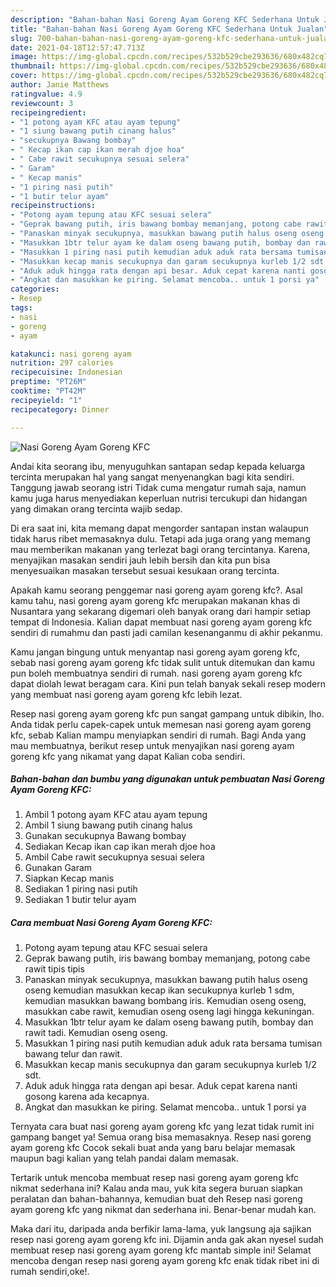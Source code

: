 ```yaml
---
description: "Bahan-bahan Nasi Goreng Ayam Goreng KFC Sederhana Untuk Jualan"
title: "Bahan-bahan Nasi Goreng Ayam Goreng KFC Sederhana Untuk Jualan"
slug: 700-bahan-bahan-nasi-goreng-ayam-goreng-kfc-sederhana-untuk-jualan
date: 2021-04-18T12:57:47.713Z
image: https://img-global.cpcdn.com/recipes/532b529cbe293636/680x482cq70/nasi-goreng-ayam-goreng-kfc-foto-resep-utama.jpg
thumbnail: https://img-global.cpcdn.com/recipes/532b529cbe293636/680x482cq70/nasi-goreng-ayam-goreng-kfc-foto-resep-utama.jpg
cover: https://img-global.cpcdn.com/recipes/532b529cbe293636/680x482cq70/nasi-goreng-ayam-goreng-kfc-foto-resep-utama.jpg
author: Janie Matthews
ratingvalue: 4.9
reviewcount: 3
recipeingredient:
- "1 potong ayam KFC atau ayam tepung"
- "1 siung bawang putih cinang halus"
- "secukupnya Bawang bombay"
- " Kecap ikan cap ikan merah djoe hoa"
- " Cabe rawit secukupnya sesuai selera"
- " Garam"
- " Kecap manis"
- "1 piring nasi putih"
- "1 butir telur ayam"
recipeinstructions:
- "Potong ayam tepung atau KFC sesuai selera"
- "Geprak bawang putih, iris bawang bombay memanjang, potong cabe rawit tipis tipis"
- "Panaskan minyak secukupnya, masukkan bawang putih halus oseng oseng kemudian masukkan kecap ikan secukupnya kurleb 1 sdm, kemudian masukkan bawang bombang iris. Kemudian oseng oseng, masukkan cabe rawit, kemudian oseng oseng lagi hingga kekuningan."
- "Masukkan 1btr telur ayam ke dalam oseng bawang putih, bombay dan rawit tadi. Kemudian oseng oseng."
- "Masukkan 1 piring nasi putih kemudian aduk aduk rata bersama tumisan bawang telur dan rawit."
- "Masukkan kecap manis secukupnya dan garam secukupnya kurleb 1/2 sdt."
- "Aduk aduk hingga rata dengan api besar. Aduk cepat karena nanti gosong karena ada kecapnya."
- "Angkat dan masukkan ke piring. Selamat mencoba.. untuk 1 porsi ya"
categories:
- Resep
tags:
- nasi
- goreng
- ayam

katakunci: nasi goreng ayam 
nutrition: 297 calories
recipecuisine: Indonesian
preptime: "PT26M"
cooktime: "PT42M"
recipeyield: "1"
recipecategory: Dinner

---
```



![Nasi Goreng Ayam Goreng KFC](https://img-global.cpcdn.com/recipes/532b529cbe293636/680x482cq70/nasi-goreng-ayam-goreng-kfc-foto-resep-utama.jpg)

Andai kita seorang ibu, menyuguhkan santapan sedap kepada keluarga tercinta merupakan hal yang sangat menyenangkan bagi kita sendiri. Tanggung jawab seorang istri Tidak cuma mengatur rumah saja, namun kamu juga harus menyediakan keperluan nutrisi tercukupi dan hidangan yang dimakan orang tercinta wajib sedap.

Di era  saat ini, kita memang dapat mengorder santapan instan walaupun tidak harus ribet memasaknya dulu. Tetapi ada juga orang yang memang mau memberikan makanan yang terlezat bagi orang tercintanya. Karena, menyajikan masakan sendiri jauh lebih bersih dan kita pun bisa menyesuaikan masakan tersebut sesuai kesukaan orang tercinta. 



Apakah kamu seorang penggemar nasi goreng ayam goreng kfc?. Asal kamu tahu, nasi goreng ayam goreng kfc merupakan makanan khas di Nusantara yang sekarang digemari oleh banyak orang dari hampir setiap tempat di Indonesia. Kalian dapat membuat nasi goreng ayam goreng kfc sendiri di rumahmu dan pasti jadi camilan kesenanganmu di akhir pekanmu.

Kamu jangan bingung untuk menyantap nasi goreng ayam goreng kfc, sebab nasi goreng ayam goreng kfc tidak sulit untuk ditemukan dan kamu pun boleh membuatnya sendiri di rumah. nasi goreng ayam goreng kfc dapat diolah lewat beragam cara. Kini pun telah banyak sekali resep modern yang membuat nasi goreng ayam goreng kfc lebih lezat.

Resep nasi goreng ayam goreng kfc pun sangat gampang untuk dibikin, lho. Anda tidak perlu capek-capek untuk memesan nasi goreng ayam goreng kfc, sebab Kalian mampu menyiapkan sendiri di rumah. Bagi Anda yang mau membuatnya, berikut resep untuk menyajikan nasi goreng ayam goreng kfc yang nikamat yang dapat Kalian coba sendiri.

<!--inarticleads1-->

##### Bahan-bahan dan bumbu yang digunakan untuk pembuatan Nasi Goreng Ayam Goreng KFC:

1. Ambil 1 potong ayam KFC atau ayam tepung
1. Ambil 1 siung bawang putih cinang halus
1. Gunakan secukupnya Bawang bombay
1. Sediakan  Kecap ikan cap ikan merah djoe hoa
1. Ambil  Cabe rawit secukupnya sesuai selera
1. Gunakan  Garam
1. Siapkan  Kecap manis
1. Sediakan 1 piring nasi putih
1. Sediakan 1 butir telur ayam




<!--inarticleads2-->

##### Cara membuat Nasi Goreng Ayam Goreng KFC:

1. Potong ayam tepung atau KFC sesuai selera
1. Geprak bawang putih, iris bawang bombay memanjang, potong cabe rawit tipis tipis
1. Panaskan minyak secukupnya, masukkan bawang putih halus oseng oseng kemudian masukkan kecap ikan secukupnya kurleb 1 sdm, kemudian masukkan bawang bombang iris. Kemudian oseng oseng, masukkan cabe rawit, kemudian oseng oseng lagi hingga kekuningan.
1. Masukkan 1btr telur ayam ke dalam oseng bawang putih, bombay dan rawit tadi. Kemudian oseng oseng.
1. Masukkan 1 piring nasi putih kemudian aduk aduk rata bersama tumisan bawang telur dan rawit.
1. Masukkan kecap manis secukupnya dan garam secukupnya kurleb 1/2 sdt.
1. Aduk aduk hingga rata dengan api besar. Aduk cepat karena nanti gosong karena ada kecapnya.
1. Angkat dan masukkan ke piring. Selamat mencoba.. untuk 1 porsi ya




Ternyata cara buat nasi goreng ayam goreng kfc yang lezat tidak rumit ini gampang banget ya! Semua orang bisa memasaknya. Resep nasi goreng ayam goreng kfc Cocok sekali buat anda yang baru belajar memasak maupun bagi kalian yang telah pandai dalam memasak.

Tertarik untuk mencoba membuat resep nasi goreng ayam goreng kfc nikmat sederhana ini? Kalau anda mau, yuk kita segera buruan siapkan peralatan dan bahan-bahannya, kemudian buat deh Resep nasi goreng ayam goreng kfc yang nikmat dan sederhana ini. Benar-benar mudah kan. 

Maka dari itu, daripada anda berfikir lama-lama, yuk langsung aja sajikan resep nasi goreng ayam goreng kfc ini. Dijamin anda gak akan nyesel sudah membuat resep nasi goreng ayam goreng kfc mantab simple ini! Selamat mencoba dengan resep nasi goreng ayam goreng kfc enak tidak ribet ini di rumah sendiri,oke!.

